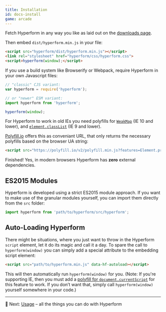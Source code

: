 ```yaml
---
title: Installation
id: docs-install
game: arcade
---
```


Fetch Hyperform in any way you like as laid out on the [downloads page](/download.html).

Then embed `dist/hyperform.min.js` in your file:

```html
<script src="hyperform/dist/hyperform.min.js"></script>
<link rel="stylesheet" href="hyperform/css/hyperform.css">
<script>hyperform(window);</script>
```

If you use a build system like Browserify or Webpack, require Hyperform
in your own Javascript files:

```js
// "classic" CJS variant:
var hyperform = require('hyperform');

// or "newer" ESM variant:
import hyperform from 'hyperform';

hyperform(window);
```

For Hyperform to work in old IEs you need polyfills for
[`WeakMap`](https://github.com/Benvie/WeakMap) (IE 10 and lower), and
[`element.classList`](https://github.com/remy/polyfills) (IE 9 and lower).

[Polyfill.io](https://polyfill.io/) offers this as conveniant URL, that only
returns the necessary polyfills based on the browser UA string:

```html
<script src="https://polyfill.io/v2/polyfill.min.js?features=Element.prototype.classList,WeakMap"></script>
```

Finished! Yes, in modern browsers Hyperform has **zero** external
dependencies.

## ES2015 Modules

Hyperform is developed using a strict ES2015 module approach. If you want to
make use of the granular modules yourself, you can import them directly from
the `src` folder:

```js
import hyperform from 'path/to/hyperform/src/hyperform';
```

## Auto-Loading Hyperform

There might be situations, where you just want to throw in the Hyperform
`script` element, let it do its magic and call it a day. To spare the call to
`hyperform(window)` you can simply add a special attribute to the embedding
script element:

```html
<script src="path/to/hyperform.min.js" data-hf-autoload></script>
```

This will then automatically run `hyperform(window)` for you. (Note: If you're
supporting IE, then you must add a [polyfill for
`document.currentScript`](https://github.com/JamesMGreene/document.currentScript)
for this feature to work. If you don’t want that, simply call
`hyperform(window)` yourself somewhere in your code.)

----

:gem: Next: [Usage](usage.html) – all the things you can do with Hyperform
